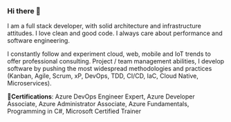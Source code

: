 ### Hi there 👋

I am a full stack developer, with solid architecture and infrastructure attitudes. I love clean and good code. I always care about performance and software engineering.

I constantly follow and experiment cloud, web, mobile and IoT trends to offer professional consulting. Project / team management abilities, I develop software by pushing the most widespread methodologies and practices (Kanban, Agile, Scrum, xP, DevOps, TDD, CI/CD, IaC, Cloud Native, Microservices).

:notebook_with_decorative_cover:**Certifications**: 
Azure DevOps Engineer Expert, Azure Developer Associate, Azure Administrator Associate, Azure Fundamentals, Programming in C#, Microsoft Certified Trainer
